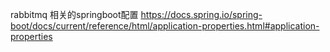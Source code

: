 rabbitmq 相关的springboot配置
https://docs.spring.io/spring-boot/docs/current/reference/html/application-properties.html#application-properties